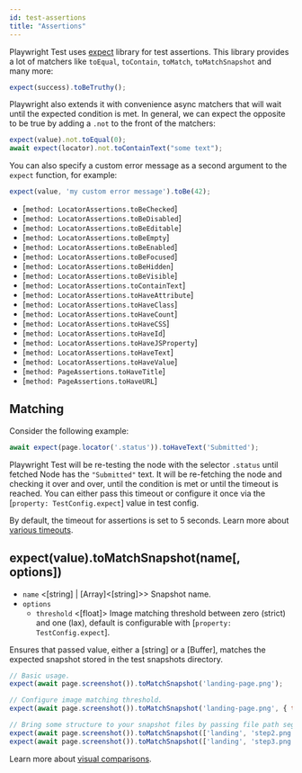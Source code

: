 ```yaml
---
id: test-assertions
title: "Assertions"
---
```


Playwright Test uses [expect](https://jestjs.io/docs/expect) library for test assertions. This library provides
a lot of matchers like `toEqual`, `toContain`, `toMatch`, `toMatchSnapshot` and many more:

```js
expect(success).toBeTruthy();
```

Playwright also extends it with convenience async matchers that will wait until
the expected condition is met. In general, we can expect the opposite to be true by adding a `.not` to the front
of the matchers:

```js
expect(value).not.toEqual(0);
await expect(locator).not.toContainText("some text");
```

You can also specify a custom error message as a second argument to the `expect` function, for example:

```js
expect(value, 'my custom error message').toBe(42);
```

<!-- TOC -->
- [`method: LocatorAssertions.toBeChecked`]
- [`method: LocatorAssertions.toBeDisabled`]
- [`method: LocatorAssertions.toBeEditable`]
- [`method: LocatorAssertions.toBeEmpty`]
- [`method: LocatorAssertions.toBeEnabled`]
- [`method: LocatorAssertions.toBeFocused`]
- [`method: LocatorAssertions.toBeHidden`]
- [`method: LocatorAssertions.toBeVisible`]
- [`method: LocatorAssertions.toContainText`]
- [`method: LocatorAssertions.toHaveAttribute`]
- [`method: LocatorAssertions.toHaveClass`]
- [`method: LocatorAssertions.toHaveCount`]
- [`method: LocatorAssertions.toHaveCSS`]
- [`method: LocatorAssertions.toHaveId`]
- [`method: LocatorAssertions.toHaveJSProperty`]
- [`method: LocatorAssertions.toHaveText`]
- [`method: LocatorAssertions.toHaveValue`]
- [`method: PageAssertions.toHaveTitle`]
- [`method: PageAssertions.toHaveURL`]

## Matching

Consider the following example:

```js
await expect(page.locator('.status')).toHaveText('Submitted');
```

Playwright Test will be re-testing the node with the selector `.status` until fetched Node has the `"Submitted"`
text. It will be re-fetching the node and checking it over and over, until the condition is met or until the timeout is
reached. You can either pass this timeout or configure it once via the [`property: TestConfig.expect`] value
in test config.

By default, the timeout for assertions is set to 5 seconds. Learn more about [various timeouts](./test-timeouts.md).

## expect(value).toMatchSnapshot(name[, options])
- `name` <[string] | [Array]<[string]>> Snapshot name.
- `options`
  - `threshold` <[float]> Image matching threshold between zero (strict) and one (lax), default is configurable with [`property: TestConfig.expect`].

Ensures that passed value, either a [string] or a [Buffer], matches the expected snapshot stored in the test snapshots directory.

```js
// Basic usage.
expect(await page.screenshot()).toMatchSnapshot('landing-page.png');

// Configure image matching threshold.
expect(await page.screenshot()).toMatchSnapshot('landing-page.png', { threshold: 0.3 });

// Bring some structure to your snapshot files by passing file path segments.
expect(await page.screenshot()).toMatchSnapshot(['landing', 'step2.png']);
expect(await page.screenshot()).toMatchSnapshot(['landing', 'step3.png']);
```

Learn more about [visual comparisons](./test-snapshots.md).
